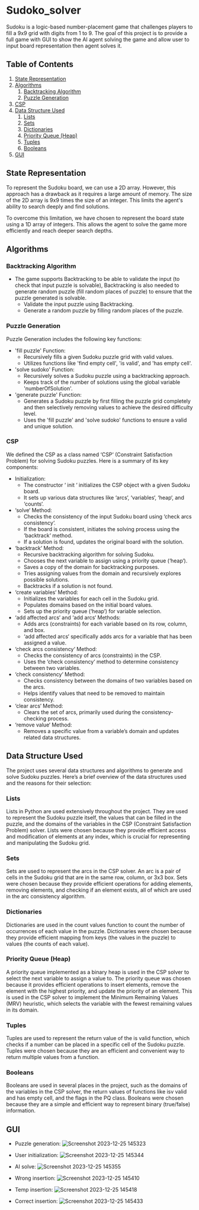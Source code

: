 #  Sudoko_solver

Sudoku is a logic-based number-placement game that challenges players to fill
a 9x9 grid with digits from 1 to 9. The goal
of this project is to provide a full game with GUI to show the AI agent solving the
game and allow user to input board representation then agent solves it.

## Table of Contents

1. [State Representation](#state-representation)
2. [Algorithms](#algorithms)
    1. [Backtracking Algorithm](#backtracking-algorithm)
    2. [Puzzle Generation](#puzzle-generation)
3. [CSP](#csp)
4. [Data Structure Used](#data-structure-used)
    1. [Lists](#lists)
    2. [Sets](#sets)
    3. [Dictionaries](#dictionaries)
    4. [Priority Queue (Heap)](#priority-queue-heap)
    5. [Tuples](#tuples)
    6. [Booleans](#booleans)
5. [GUI](#gui)

## State Representation

To represent the Sudoku board, we can use a 2D array. However, this approach has a drawback as it requires a large amount of memory. The size of the 2D array is 9x9 times the size of an integer. This limits the agent's ability to search deeply and find solutions.

To overcome this limitation, we have chosen to represent the board state using a 1D array of integers. This allows the agent to solve the game more efficiently and reach deeper search depths.


## Algorithms
### Backtracking Algorithm
- The game supports Backtracking to be able to validate the input (to check that input puzzle is solvable), Backtracking is also needed to generate random puzzle (fill random places of puzzle) to ensure that the puzzle generated is solvable.
    - Validate the input puzzle using Backtracking.
    - Generate a random puzzle by filling random places of the puzzle.

### Puzzle Generation
Puzzle Generation includes the following key functions:
- 'fill puzzle' Function:
    - Recursively fills a given Sudoku puzzle grid with valid values.
    - Utilizes functions like 'find empty cell', 'is valid', and 'has empty cell'.
- 'solve sudoko' Function:
    - Recursively solves a Sudoku puzzle using a backtracking approach.
    - Keeps track of the number of solutions using the global variable 'numberOfSolution'.
- 'generate puzzle' Function:
    - Generates a Sudoku puzzle by first filling the puzzle grid completely and then selectively removing values to achieve the desired difficulty level.
    - Uses the 'fill puzzle' and 'solve sudoko' functions to ensure a valid and unique solution.

### CSP
We defined the CSP as a class named ‘CSP‘ (Constraint Satisfaction Problem) for solving
Sudoku puzzles. Here is a summary of its key components:
- Initialization:
    - The constructor ‘ init ‘ initializes the CSP object with a given Sudoku board.
    - It sets up various data structures like ‘arcs‘, ‘variables‘, ‘heap‘, and ‘counts‘.
- ‘solve‘ Method:
    - Checks the consistency of the input Sudoku board using ‘check arcs consistency‘.
    - If the board is consistent, initiates the solving process using the ‘backtrack‘ method.
    - If a solution is found, updates the original board with the solution.
- ‘backtrack‘ Method:
    - Recursive backtracking algorithm for solving Sudoku.
    - Chooses the next variable to assign using a priority queue (‘heap‘).
    - Saves a copy of the domain for backtracking purposes.
    - Tries assigning values from the domain and recursively explores possible solutions.
    - Backtracks if a solution is not found.
- ‘create variables‘ Method:
    - Initializes the variables for each cell in the Sudoku grid.
    - Populates domains based on the initial board values.
    - Sets up the priority queue (‘heap‘) for variable selection.
- ‘add affected arcs‘ and ‘add arcs‘ Methods:
    - Adds arcs (constraints) for each variable based on its row, column, and box.
    - ‘add affected arcs‘ specifically adds arcs for a variable that has been assigned a value.
- ‘check arcs consistency‘ Method:
    - Checks the consistency of arcs (constraints) in the CSP.
    - Uses the ‘check consistency‘ method to determine consistency between two variables.
- ‘check consistency‘ Method:
    - Checks consistency between the domains of two variables based on the arcs.
    - Helps identify values that need to be removed to maintain consistency.
- ‘clear arcs‘ Method:
    - Clears the set of arcs, primarily used during the consistency-checking process.
- ‘remove value‘ Method:
    - Removes a specific value from a variable’s domain and updates related data structures.

## Data Structure Used

The project uses several data structures and algorithms to generate and solve Sudoku
puzzles. Here’s a brief overview of the data structures used and the reasons for their
selection:

### Lists
Lists in Python are used extensively throughout the project. They are used to represent
the Sudoku puzzle itself, the values that can be filled in the puzzle, and the domains
of the variables in the CSP (Constraint Satisfaction Problem) solver. Lists were chosen
because they provide efficient access and modification of elements at any index, which is
crucial for representing and manipulating the Sudoku grid.

### Sets
Sets are used to represent the arcs in the CSP solver. An arc is a pair of cells in the
Sudoku grid that are in the same row, column, or 3x3 box. Sets were chosen because they
provide efficient operations for adding elements, removing elements, and checking if an
element exists, all of which are used in the arc consistency algorithm.

### Dictionaries
Dictionaries are used in the count values function to count the number of occurrences of
each value in the puzzle. Dictionaries were chosen because they provide efficient mapping
from keys (the values in the puzzle) to values (the counts of each value).

### Priority Queue (Heap)
A priority queue implemented as a binary heap is used in the CSP solver to select the next
variable to assign a value to. The priority queue was chosen because it provides efficient
operations to insert elements, remove the element with the highest priority, and update
the priority of an element. This is used in the CSP solver to implement the Minimum
Remaining Values (MRV) heuristic, which selects the variable with the fewest remaining
values in its domain.

### Tuples
Tuples are used to represent the return value of the is valid function, which checks if a
number can be placed in a specific cell of the Sudoku puzzle. Tuples were chosen because
they are an efficient and convenient way to return multiple values from a function.

### Booleans
Booleans are used in several places in the project, such as the domains of the variables in
the CSP solver, the return values of functions like isv valid and has empty cell, and the
flags in the PQ class. Booleans were chosen because they are a simple and efficient way
to represent binary (true/false) information.

## GUI
- Puzzle generation:
    ![Screenshot 2023-12-25 145323](https://github.com/eyadashrafkh/labs/assets/97104406/3d0103a3-59e8-459d-8f60-af4d153175f6)

- User initialization:
    ![Screenshot 2023-12-25 145344](https://github.com/eyadashrafkh/labs/assets/97104406/9c06b5f3-9f24-453b-84dc-21c47b591743)

- AI solve:
    ![Screenshot 2023-12-25 145355](https://github.com/eyadashrafkh/labs/assets/97104406/c46bd90a-c6b5-403a-9bbe-27d1a609feba)

- Wrong insertion:
    ![Screenshot 2023-12-25 145410](https://github.com/eyadashrafkh/labs/assets/97104406/00ffab0f-848a-4a57-8867-bb1a596ba2c8)

- Temp insertion:
    ![Screenshot 2023-12-25 145418](https://github.com/eyadashrafkh/labs/assets/97104406/57c48d0d-ae4e-49ac-970a-351661bd2abb)

- Correct insertion:
    ![Screenshot 2023-12-25 145433](https://github.com/eyadashrafkh/labs/assets/97104406/8b912dba-0ef2-4ed6-8dd1-a43c6c8ca37f)
